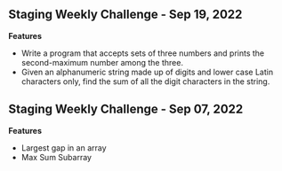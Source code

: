 ## Staging Weekly Challenge - Sep 19, 2022
**Features**
* Write a program that accepts sets of three numbers and prints the second-maximum number among the three.
* Given an alphanumeric string made up of digits and lower case Latin characters only, find the sum of all the digit characters in the string.

## Staging Weekly Challenge - Sep 07, 2022
**Features**
* Largest gap in an array
* Max Sum Subarray
